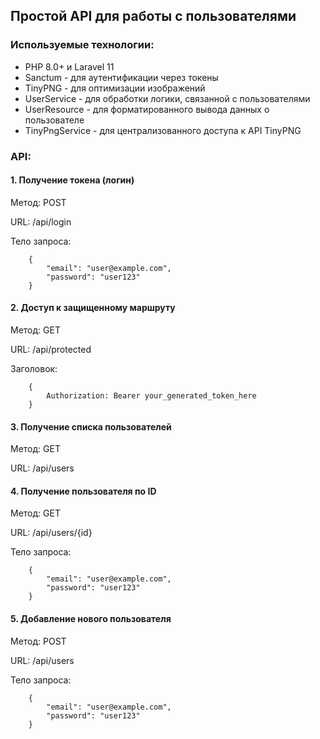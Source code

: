 <h2>
    Простой API для работы с пользователями
</h2>

<h3>Используемые технологии:</h3>
<ul>
    <li><bold>PHP 8.0+ и Laravel 11</bold></li>
    <li><bold>Sanctum </bold> - для аутентификации через токены</li>
    <li><bold>TinyPNG</bold>   - для оптимизации изображений</li>
    <li><bold>UserService</bold>  - для обработки логики, связанной с пользователями</li>
    <li><bold>UserResource </bold>  - для форматированного вывода данных о пользователе</li>
    <li><bold>TinyPngService </bold> -  для централизованного доступа к API TinyPNG</li>
</ul>


<h3>API:</h3>
<h4>1. Получение токена (логин)</h4>
    <p>Метод: POST</p>
    <p>URL: /api/login</p>
    <p>Тело запроса:</p>

        {
            "email": "user@example.com",
            "password": "user123"
        }


<h4>2. Доступ к защищенному маршруту</h4>
    <p><bold>Метод:</bold> GET</p>
    <p><bold>URL:</bold> /api/protected</p>
    <p><bold>Заголовок:</bold></p>

        {
            Authorization: Bearer your_generated_token_here
        }

<h4>3. Получение списка пользователей</h4>
    <p>Метод: GET</p>
    <p>URL: /api/users</p>

<h4>4. Получение пользователя по ID</h4>
    <p>Метод: GET</p>
    <p>URL: /api/users/{id}</p>
    <p>Тело запроса:</p>

        {
            "email": "user@example.com",
            "password": "user123"
        }

        
<h4>5. Добавление нового пользователя</h4>
    <p>Метод: POST</p>
    <p>URL: /api/users</p>
    <p>Тело запроса:</p>

        {
            "email": "user@example.com",
            "password": "user123"
        }
        